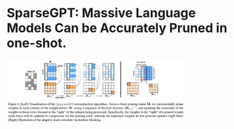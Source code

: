 # SparseGPT: Massive Language Models Can be Accurately Pruned in one-shot.

<img width='400' alt='image' src='cover.jpg'>
